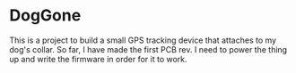 # DogGone

This is a project to build a small GPS tracking device that attaches to my dog's collar.
So far, I have made the first PCB rev.
I need to power the thing up and write the firmware in order for it to work.

